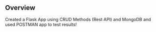 ## Overview

Created a Flask App using CRUD Methods (Rest API) and MongoDB and used POSTMAN app to test results!
